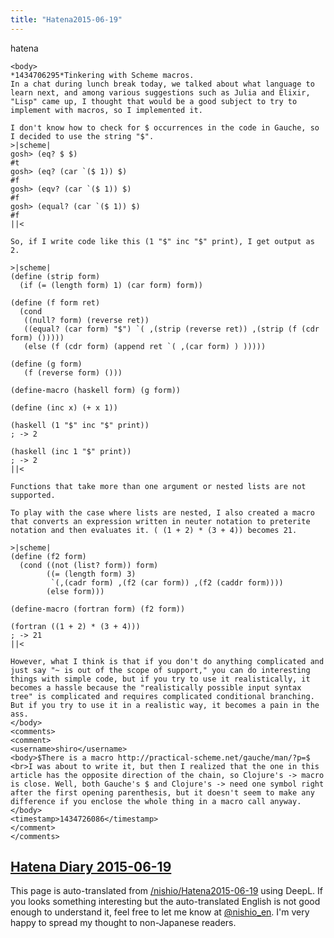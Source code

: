 ```yaml
---
title: "Hatena2015-06-19"
---
```


hatena

```
<body>
*1434706295*Tinkering with Scheme macros.
In a chat during lunch break today, we talked about what language to learn next, and among various suggestions such as Julia and Elixir, "Lisp" came up, I thought that would be a good subject to try to implement with macros, so I implemented it.

I don't know how to check for $ occurrences in the code in Gauche, so I decided to use the string "$".
>|scheme|
gosh> (eq? $ $)
#t
gosh> (eq? (car `($ 1)) $)
#f
gosh> (eqv? (car `($ 1)) $)
#f
gosh> (equal? (car `($ 1)) $)
#f
||<

So, if I write code like this (1 "$" inc "$" print), I get output as 2.

>|scheme|
(define (strip form)
  (if (= (length form) 1) (car form) form))

(define (f form ret)
  (cond
   ((null? form) (reverse ret))
   ((equal? (car form) "$") `( ,(strip (reverse ret)) ,(strip (f (cdr form) ()))))
   (else (f (cdr form) (append ret `( ,(car form) ) )))))

(define (g form)
   (f (reverse form) ()))

(define-macro (haskell form) (g form))

(define (inc x) (+ x 1))

(haskell (1 "$" inc "$" print))
; -> 2

(haskell (inc 1 "$" print))
; -> 2
||<

Functions that take more than one argument or nested lists are not supported.

To play with the case where lists are nested, I also created a macro that converts an expression written in neuter notation to preterite notation and then evaluates it. ( (1 + 2) * (3 + 4)) becomes 21.

>|scheme|
(define (f2 form)
  (cond ((not (list? form)) form)
        ((= (length form) 3)
         `(,(cadr form) ,(f2 (car form)) ,(f2 (caddr form))))
        (else form)))

(define-macro (fortran form) (f2 form))

(fortran ((1 + 2) * (3 + 4)))
; -> 21
||<

However, what I think is that if you don't do anything complicated and just say "~ is out of the scope of support," you can do interesting things with simple code, but if you try to use it realistically, it becomes a hassle because the "realistically possible input syntax tree" is complicated and requires complicated conditional branching. But if you try to use it in a realistic way, it becomes a pain in the ass.
</body>
<comments>
<comment>
<username>shiro</username>
<body>$There is a macro http://practical-scheme.net/gauche/man/?p=$ <br>I was about to write it, but then I realized that the one in this article has the opposite direction of the chain, so Clojure's -> macro is close. Well, both Gauche's $ and Clojure's -> need one symbol right after the first opening parenthesis, but it doesn't seem to make any difference if you enclose the whole thing in a macro call anyway. </body>
<timestamp>1434726086</timestamp>
</comment>
</comments>
```


[Hatena Diary 2015-06-19](https://nishiohirokazu.hatenadiary.org/archive/2015/06/19)
---
This page is auto-translated from [/nishio/Hatena2015-06-19](https://scrapbox.io/nishio/Hatena2015-06-19) using DeepL. If you looks something interesting but the auto-translated English is not good enough to understand it, feel free to let me know at [@nishio_en](https://twitter.com/nishio_en). I'm very happy to spread my thought to non-Japanese readers.